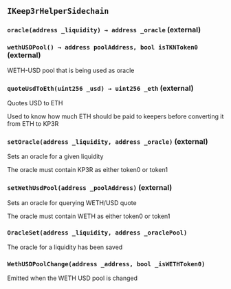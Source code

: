 ## `IKeep3rHelperSidechain`






### `oracle(address _liquidity) → address _oracle` (external)





### `wethUSDPool() → address poolAddress, bool isTKNToken0` (external)

WETH-USD pool that is being used as oracle




### `quoteUsdToEth(uint256 _usd) → uint256 _eth` (external)

Quotes USD to ETH


Used to know how much ETH should be paid to keepers before converting it from ETH to KP3R


### `setOracle(address _liquidity, address _oracle)` (external)

Sets an oracle for a given liquidity


The oracle must contain KP3R as either token0 or token1

### `setWethUsdPool(address _poolAddress)` (external)

Sets an oracle for querying WETH/USD quote


The oracle must contain WETH as either token0 or token1


### `OracleSet(address _liquidity, address _oraclePool)`

The oracle for a liquidity has been saved




### `WethUSDPoolChange(address _address, bool _isWETHToken0)`

Emitted when the WETH USD pool is changed







